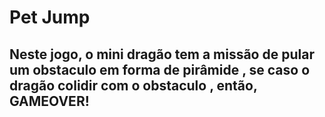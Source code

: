 # Pet Jump
## Neste jogo, o mini dragão tem a missão de pular um obstaculo em forma de pirâmide , se caso o dragão colidir com o obstaculo , então, GAMEOVER! 
